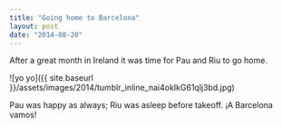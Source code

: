 ```yaml
---
title: "Going home to Barcelona"
layout: post
date: "2014-08-20"
---
```


After a great month in Ireland it was time for Pau and Riu to go home. 

![yo yo]({{ site.baseurl }}/assets/images/2014/tumblr_inline_nai4okIkG61qlj3bd.jpg)

Pau was happy as always; Riu was asleep before takeoff. ¡A Barcelona vamos!
